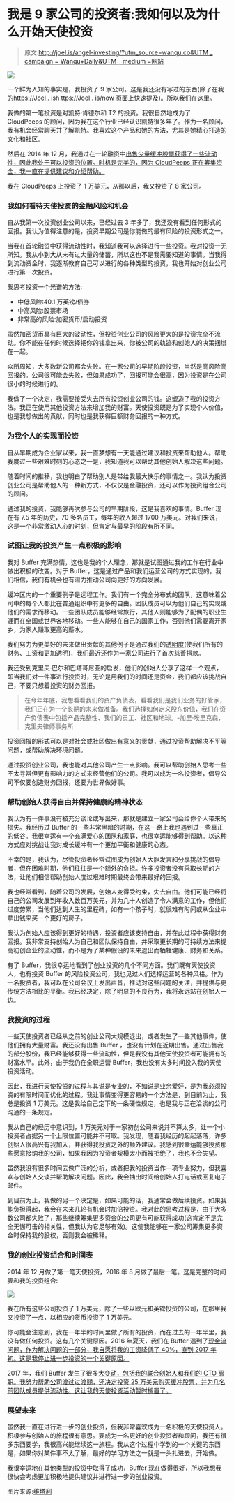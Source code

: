 # 我是 9 家公司的投资者:我如何以及为什么开始天使投资

> 原文:[http://joel.is/angel-investing/?utm_source=wanqu.co&UTM _ campaign = Wanqu+Daily&UTM _ medium =网站](http://joel.is/angel-investing/?utm_source=wanqu.co&utm_campaign=Wanqu+Daily&utm_medium=website)

![](../Images/1f9128d15cc80919228e6d12d265920b.png)

一个鲜为人知的事实是，我投资了 9 家公司。这是我还没有写过的东西(除了在我的[https://Joel . ish ttps://Joel . is/now 页面](https://joel.is/now)上快速提及)。所以我们在这里。

我做的第一笔投资是对凯特·肯德尔和 T2 的投资。我很自然地成为了 CloudPeeps 的顾问，因为我在这个行业已经认识凯特很多年了。作为一名顾问，我有机会经常聊天并了解凯特。我喜欢这个产品和她的方法，尤其是她精心打造的文化和社区。

然后在 2014 年 12 月，我通过在一轮融资中[出售少量缓冲股票获得了一些流动性，因此我处于可以投资的位置。时机是完美的，因为 CloudPeeps 正在筹集资金，我一直在提供建议和介绍帮助。](https://open.buffer.com/raising-3-5m-funding-valuation-term-sheet/)

我在 CloudPeeps 上投资了 1 万美元，从那以后，我又投资了 8 家公司。

### 我如何看待天使投资的金融风险和机会

自从我第一次投资创业公司以来，已经过去 3 年多了，我还没有看到任何形式的回报。我认为值得注意的是，投资早期公司是你能做的最有风险的投资形式之一。

当我在首轮融资中获得流动性时，我知道我可以选择进行一些投资。我对投资一无所知。我从小到大从未有过大量的储蓄，所以这也不是我需要知道的事情。当我得到流动资金时，我逐渐教育自己可以进行的各种类型的投资，我也开始对创业公司进行第一次投资。

我思考投资一个光谱的方法:

*   中低风险:40.1 万英镑/债券
*   中高风险:股票市场
*   非常高的风险:加密货币/启动投资

虽然加密货币具有巨大的波动性，但投资创业公司的风险更大的是投资完全不流动。你不能在任何时候选择把你的钱拿出来，你被公司的轨迹和创始人的决策捆绑在一起。

众所周知，大多数新公司都会失败。在一家公司的早期阶段投资，当然是高风险高回报的。公司很可能会失败，但如果成功了，回报可能会很高，因为投资是在公司很小的时候进行的。

我做了一个决定，我需要接受失去所有投资创业公司的钱。这塑造了我的投资方法。我正在使用其他投资方法来增加我的财富。天使投资既是为了实现个人价值，也是我想做出的贡献，同时也是我获得巨额财务回报的一种方式。

### 为我个人的实现而投资

自从早期成为企业家以来，我一直梦想有一天能通过建议和投资来帮助他人。帮助我度过一些艰难时刻的心态之一是，我知道我可以帮助其他创始人解决这些问题。

随着时间的推移，我也明白了帮助别人是带给我最大快乐的事情之一。我认为投资创业公司是帮助他人的一种新方式，不仅仅是金融投资，还可以作为投资组合公司的顾问。

通过我的投资，我能够再次参与公司的早期阶段，这是我喜欢的事情。Buffer 现在有 7.5 年的历史，70 多名员工，每年的收入超过 1700 万美元。对我们来说，这是一个非常激动人心的时刻，但肯定与最早的阶段有所不同。

### 试图让我的投资产生一点积极的影响

我对 Buffer 充满热情，这也是我的个人理念，那就是试图通过我的工作在行业中做出积极的改变。对于 Buffer，这是通过产品和我们运营公司的方式实现的。我们相信，我们有机会也有潜力推动公司向更好的方向发展。

缓冲区内的一个重要例子是远程工作。我们有一个完全分布式的团队，这意味着公司中的每个人都比在普通组织中有更多的自由。团队成员可以为他们自己的实现或他们的需求而移动。一些团队成员能够经常旅行，其他人则能够为了配偶的职业生涯而在全国或世界各地移动。一些人能够在自己的国家工作，否则他们需要离开家乡，为家人赚取更高的薪水。

我们努力为更美好的未来做出贡献的其他例子是通过我们的[透明度](https://buffer.com/transparency)(使我们所有的财务、工资和更加透明)，我们最近还作为一家公司进行了首次慈善捐款。

我还受到克里夫·巴尔和巴塔哥尼亚的启发，他们的创始人分享了这样一个观点，即当我们对一件事进行投资时，无论是用我们的时间还是资金，我们都应该挑战自己，不要只想着投资的财务回报。

> 在今年年底，我想看看我们的资产负债表，看看我们是我们业务的好管家，我们正在为一个长期的未来做准备。我们选择如何定义股东价值，我们在资产负债表中包括产品完整性、我们的员工、社区和地球。-加里·埃里克森，克里夫律师事务所

投资回报的形式可以是对社会或社区做出有意义的贡献，通过投资帮助解决不平等问题，或帮助解决环境问题。

通过投资创业公司，我也能对其他公司产生一点影响。我可以帮助创始人思考一些不太寻常但更有影响力的方式来经营他们的公司。我可以成为一名投资者，倡导公司不仅要创造财务回报，还要为世界做好事。

### 帮助创始人获得自由并保持健康的精神状态

我认为有一件事没有被充分谈论或写出来，那就是建立一家公司会给你个人带来的损失。我经历过 Buffer 的一些非常黑暗的时期，在这一路上我也遇到过一些真正的低谷。我很幸运有一个充满爱心的团队和家庭，也很幸运能够得到帮助。以这种方式应对挑战让我对成长缓冲有一个更加平衡和健康的心态。

不幸的是，我认为，尽管投资者经常试图成为创始人大胆发言和分享挑战的倡导者，但在困难时期，他们往往是一个额外的负担。许多投资者没有采取长期的方法，让他们相信帮助创始人度过艰难时期最终会带来最好的回报。

我也经常看到，随着公司的发展，创始人变得受约束，失去自由。他们可能已经将自己的公司发展到年收入数百万美元，并为几十人创造了令人满意的工作，但他们过度劳累，当他们达到人生的里程碑，如有一个孩子时，就很难有时间或从企业中拿出钱来买一个更好的房子。

我认为创始人应该得到更好的待遇，投资者应该支持自由，并在此过程中获得财务回报。我非常支持创始人为自己和团队保持自由，并采取更长期的可持续方法来提高初创企业的流动性，而不是为了某种假设的未来退出而牺牲健康、财务和关系。

有了 Buffer，我很幸运地看到了创业投资的几个不同方面。我们既有天使投资人，也有投资 Buffer 的风险投资公司，我也见过人们选择运营的各种风格。作为一名投资者，我可以在公司会议上发出声音，推动对这些问题的关注，并提供与更传统方法相比的平衡。我已经决定，除了明显的不良行为，我将永远站在创始人一边。

### 我投资的过程

一些天使投资者已经从之前的创业公司大规模退出，或者发生了一些其他事件，使他们拥有大量财富。我还没有出售 Buffer ，也没有计划在近期出售。通过出售我的部分股份，我已经能够获得一些流动性，但是我没有其他天使投资者可能拥有的财富水平。此外，由于我仍在全职运营 Buffer，我也没有太多时间投入我的天使投资活动。

因此，我进行天使投资的过程与其说是专业的，不如说是业余爱好，是为我必须投资的有限时间而优化的过程。我让事情变得更容易的一个方法是，到目前为止，我总是投资 1 万美元。这是我给自己定下的一条硬性规定，也是我与正在洽谈的公司沟通的一条规定。

我从自己的经历中意识到，1 万美元对于一家初创公司来说并不算太多，让一个小投资者占据另一个上限位置可能并不可取。我发现，随着我经历的起起落落，许多创始人很高兴有我加入，并获得我投资之外的额外建议。我感到很幸运能够投资那些愿意接纳我的公司，如果我因为投资者规模太小而被拒绝了，我也不会失望。

虽然我没有很多时间去做广泛的分析，或者把我的投资当作一项专业努力，但我喜欢与创始人交谈并帮助解决问题。因此，我会抽出时间给创始人打电话或回复电子邮件。

到目前为止，我做的另一个决定是，如果可能的话，我通常会做后续投资。如果我能负担得起，我会在未来几轮有机会时加倍投资。我对此的思考过程是，由于大多数公司都失败了，那些继续筹集更多资金的公司更有可能获得成功(这肯定不是完全无懈可击的相关性，但我认为它足够有效)。这使我能够在一家公司筹集更多资金时保持我的股权，否则我会被稀释。

### 我的创业投资组合和时间表

2014 年 12 月做了第一笔天使投资，2016 年 8 月做了最后一笔。这是完整的时间表和我的投资组合:

![](../Images/c9bcb41716949f550c380c0ebc88d0ac.png)

我在所有这些公司投资了 1 万美元，除了一些以欧元和英镑投资的公司，在那里我又投资了一点，以相应的货币投资了 1 万美元。

你可能会注意到，我在一年半的时间里做了所有的投资，而在过去的一年半里，我没有做任何投资。这有几个关键原因。2016 年夏天，我们在 Buffer 遇到了[现金流问题，作为解决问题的一部分，我自愿将我的工资降低了 40%，直到 2017 年初。这是我停止进一步投资的一个关键原因。](https://open.buffer.com/layoffs-and-moving-forward/)

2017 年，我们 Buffer 发生了很多[大变动，包括我的联合创始人和我们的 CTO 离职。我努力帮助公司渡过过渡期，还决定投资 25 万美元购买缓冲股票，并为几名前团队成员提供流动性。这让我的天使投资活动暂时搁置了。](https://open.buffer.com/change-at-buffer/)

### 展望未来

虽然我一直在进行进一步的创业投资，但我非常喜欢成为一名积极的天使投资人。积极参与创始人的旅程很有意思。要成为一名更好的创业投资者和顾问，我还有很多东西要学，我很高兴能继续这一旅程。我从这个过程中学到的一个关键的东西是，如果你对某件事不太了解，最好的学习方法之一就是一头扎进去，开始做。

我很幸运地在其他类型的投资中取得了成功，Buffer 现在做得很好，所以我想我很快会考虑更加积极地提供建议并进行进一步的创业投资。

图片来源:[维塔利](https://unsplash.com/photos/OCrPJce6GPk?utm_source=unsplash&utm_medium=referral&utm_content=creditCopyText)